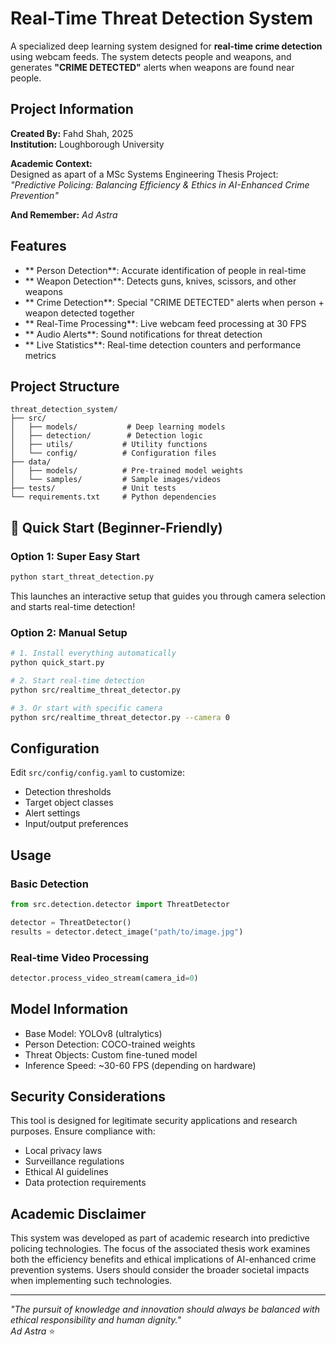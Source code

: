 # Real-Time Threat Detection System

A specialized deep learning system designed for **real-time crime detection** using webcam feeds. The system detects people and weapons, and generates **"CRIME DETECTED"** alerts when weapons are found near people.

## Project Information

**Created By:** Fahd Shah, 2025  
**Institution:** Loughborough University  

**Academic Context:**  
Designed as apart of a MSc Systems Engineering Thesis Project:  
*"Predictive Policing: Balancing Efficiency & Ethics in AI-Enhanced Crime Prevention"*

**And Remember:** *Ad Astra*

## Features

- ** Person Detection**: Accurate identification of people in real-time
- ** Weapon Detection**: Detects guns, knives, scissors, and other weapons
- ** Crime Detection**: Special "CRIME DETECTED" alerts when person + weapon detected together
- ** Real-Time Processing**: Live webcam feed processing at 30 FPS
- ** Audio Alerts**: Sound notifications for threat detection
- ** Live Statistics**: Real-time detection counters and performance metrics

## Project Structure

```
threat_detection_system/
├── src/
│   ├── models/           # Deep learning models
│   ├── detection/        # Detection logic
│   ├── utils/           # Utility functions
│   └── config/          # Configuration files
├── data/
│   ├── models/          # Pre-trained model weights
│   └── samples/         # Sample images/videos
├── tests/               # Unit tests
└── requirements.txt     # Python dependencies
```

## 🚀 Quick Start (Beginner-Friendly)

### Option 1: Super Easy Start
```bash
python start_threat_detection.py
```
This launches an interactive setup that guides you through camera selection and starts real-time detection!

### Option 2: Manual Setup
```bash
# 1. Install everything automatically
python quick_start.py

# 2. Start real-time detection
python src/realtime_threat_detector.py

# 3. Or start with specific camera
python src/realtime_threat_detector.py --camera 0
```

## Configuration

Edit `src/config/config.yaml` to customize:
- Detection thresholds
- Target object classes
- Alert settings
- Input/output preferences

## Usage

### Basic Detection
```python
from src.detection.detector import ThreatDetector

detector = ThreatDetector()
results = detector.detect_image("path/to/image.jpg")
```

### Real-time Video Processing
```python
detector.process_video_stream(camera_id=0)
```

## Model Information

- Base Model: YOLOv8 (ultralytics)
- Person Detection: COCO-trained weights
- Threat Objects: Custom fine-tuned model
- Inference Speed: ~30-60 FPS (depending on hardware)

## Security Considerations

This tool is designed for legitimate security applications and research purposes. Ensure compliance with:
- Local privacy laws
- Surveillance regulations
- Ethical AI guidelines
- Data protection requirements

## Academic Disclaimer

This system was developed as part of academic research into predictive policing technologies. The focus of the associated thesis work examines both the efficiency benefits and ethical implications of AI-enhanced crime prevention systems. Users should consider the broader societal impacts when implementing such technologies.

---

*"The pursuit of knowledge and innovation should always be balanced with ethical responsibility and human dignity."*  
*Ad Astra* ⭐
